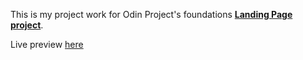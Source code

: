 This is my project work for Odin Project's foundations [**Landing Page project**](https://www.theodinproject.com/lessons/foundations-landing-page).

Live preview [here](https://odin-project-works.github.io/foundations-flexbox-landingpage/)
